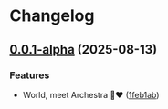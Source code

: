 # Changelog

## [0.0.1-alpha](https://github.com/archestra-ai/archestra/compare/mcp_server_docker_image-v0.0.0-alpha...mcp_server_docker_image-v0.0.1-alpha) (2025-08-13)


### Features

* World, meet Archestra 🤖❤️ ([1feb1ab](https://github.com/archestra-ai/archestra/commit/1feb1ab3f15faadcf76629fd0b034d3e78482df0))
